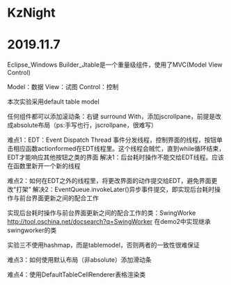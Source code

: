 # KzNight
# 2019.11.7
Eclipse_Windows Builder_Jtable是一个重量级组件，使用了MVC(Model View Control)

Model：数据 View：试图 Control：控制

本次实验采用default table model

任何组件都可以添加滚动条：右键 surround With，添加jscrollpane，前提是改成absolute布局（ps:手写也行，jscrollpane，很难写）

难点1：EDT：Event Dispatch Thread 事件分发线程，控制界面的线程，按钮单击相应函数actionformed在EDT线程里。这个线程会贼忙，直到while循环结束，EDT才能响应其他按钮之类的界面
解决1：后台耗时操作不能交给EDT线程。应该在函数里新开一个新的线程

难点2：如何在EDT之外的线程里，将更改界面的动作提交给EDT，避免界面更改“打架”
解决2：EventQueue.invokeLater()异步事件提交，即实现后台耗时操作与前台界面更新之间的配合工作

实现后台耗时操作与前台界面更新之间的配合工作的类：SwingWorke
http://tool.oschina.net/docsearch?q=SwingWorker
在demo2中实现继承swingworker的类

实验三不使用hashmap，而是tablemodel，否则两者的一致性很难保证

难点3：如何使用默认布局（非absolute）添加滑动条

难点4：使用DefaultTableCellRenderer表格渲染类
